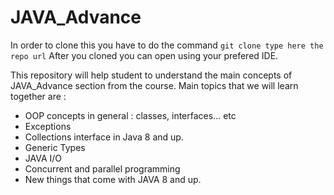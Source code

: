 # JAVA_Advance


In order to clone this you have to do the command `git clone type here the repo url`
After you cloned you can open using your prefered IDE.

This repository will help student to understand the main concepts of JAVA_Advance section from the course.
Main topics that we will learn together are :

  * OOP concepts in general : classes, interfaces... etc
  * Exceptions
  * Collections interface in Java 8 and up.
  * Generic Types
  * JAVA I/O
  * Concurrent and parallel programming
  * New things that come with JAVA 8 and up.
 

 
